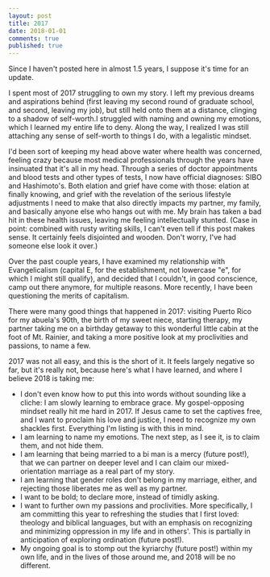 ```yaml
---
layout: post
title: 2017
date: 2018-01-01
comments: true
published: true
---
```


Since I haven't posted here in almost 1.5 years, I suppose it's time for an update.

I spent most of 2017 struggling to own my story. I left my previous dreams and aspirations behind (first leaving my second round of graduate school, and second, leaving my job), but still held onto them at a distance, clinging to a shadow of self-worth.I struggled with naming and owning my emotions, which I learned my entire life to deny. Along the way, I realized I was still attaching any sense of self-worth to things I do, with a legalistic mindset.

I'd been sort of keeping my head above water where health was concerned, feeling crazy because most medical professionals through the years have insinuated that it's all in my head. Through a series of doctor appointments and blood tests and other types of tests, I now have official diagnoses: SIBO and Hashimoto's. Both elation and grief have come with those: elation at finally knowing, and grief with the revelation of the serious lifestyle adjustments I need to make that also directly impacts my partner, my family, and basically anyone else who hangs out with me. My brain has taken a bad hit in these health issues, leaving me feeling intellectually stunted. (Case in point: combined with rusty writing skills, I can't even tell if this post makes sense. It certainly feels disjointed and wooden. Don't worry, I've had someone else look it over.)

Over the past couple years, I have examined my relationship with Evangelicalism (capital E, for the establishment, not lowercase "e", for which I might still qualify), and decided that I couldn't, in good conscience, camp out there anymore, for multiple reasons. More recently, I have been questioning the merits of capitalism.

There were many good things that happened in 2017: visiting Puerto Rico for my abuela's 90th, the birth of my sweet niece, starting therapy, my partner taking me on a birthday getaway to this wonderful little cabin at the foot of Mt. Rainier, and taking a more positive look at my proclivities and passions, to name a few.

2017 was not all easy, and this is the short of it. It feels largely negative so far, but it's really not, because here's what I have learned, and where I believe 2018 is taking me:

- I don't even know how to put this into words without sounding like a cliche: I am slowly learning to embrace grace. My gospel-opposing mindset really hit me hard in 2017. If Jesus came to set the captives free, and I want to proclaim his love and justice, I need to recognize my own shackles first. Everything I'm listing is with this in mind.
- I am learning to name my emotions. The next step, as I see it, is to claim them, and not hide them.
- I am learning that being married to a bi man is a mercy (future post!), that we can partner on deeper level and I can claim our mixed-orientation marriage as a real part of my story.
- I am learning that gender roles don't belong in my marriage, either, and rejecting those liberates me as well as my partner.
- I want to be bold; to declare more, instead of timidly asking.
- I want to further own my passions and proclivities. More specifically, I am committing this year to refreshing the studies that I first loved: theology and biblical languages, but with an emphasis on recognizing and minimizing oppression in my life and in others'. This is partially in anticipation of exploring ordination (future post!).
- My ongoing goal is to stomp out the kyriarchy (future post!) within my own life, and in the lives of those around me, and 2018 will be no different.
